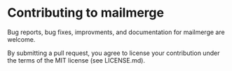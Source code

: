 # Contributing to mailmerge

Bug reports, bug fixes, improvments, and documentation for mailmerge are welcome.

By submitting a pull request, you agree to license your contribution under the terms
of the MIT license (see LICENSE.md).